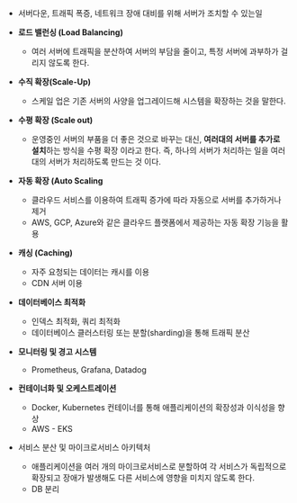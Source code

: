 - 서버다운, 트래픽 폭증, 네트워크 장애 대비를 위해 서버가 조치할 수 있는일

- **로드 밸런싱 (Load Balancing)**
    - 여러 서버에 트래픽을 분산하여 서버의 부담을 줄이고, 특정 서버에 과부하가 걸리지 않도록 한다.
- **수직 확장(Scale-Up)**
    - 스케일 업은 기존 서버의 사양을 업그레이드해 시스템을 확장하는 것을 말한다.
- **수평 확장 (Scale out)**
    - 운영중인 서버의 부품을 더 좋은 것으로 바꾸는 대신, **여러대의 서버를 추가로 설치**하는 방식을 수평 확장 이라고 한다. 즉, 하나의 서버가 처리하는 일을 여러대의 서버가 처리하도록 만드는 것 이다.
- **자동 확장 (Auto Scaling**
    - 클라우드 서비스를 이용하여 트래픽 증가에 따라 자동으로 서버를 추가하거나 제거
    - AWS, GCP, Azure와 같은 클라우드 플랫폼에서 제공하는 자동 확장 기능을 활용
- **캐싱 (Caching)**
    - 자주 요청되는 데이터는 캐시를 이용
    - CDN 서버 이용
- **데이터베이스 최적화**
    - 인덱스 최적화, 쿼리 최적화
    - 데이터베이스 클러스터링 또는 분할(sharding)을 통해 트래픽 분산
- **모니터링 및 경고 시스템**
    - Prometheus, Grafana, Datadog
- **컨테이너화 및 오케스트레이션**
    - Docker, Kubernetes 컨테이너를 통해 애플리케이션의 확장성과 이식성을 향상
    - AWS - EKS
- 서비스 분산 및 마이크로서비스 아키텍처
    - 애플리케이션을 여러 개의 마이크로서비스로 분할하여 각 서비스가 독립적으로 확장되고 장애가 발생해도 다른 서비스에 영향을 미치지 않도록 한다.
    - DB 분리